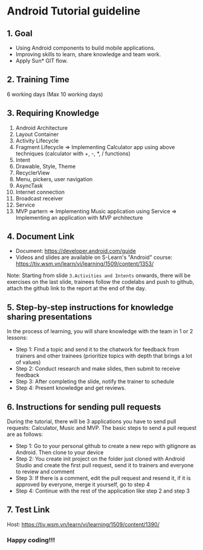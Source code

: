 # Android Tutorial guideline

## 1. Goal

- Using Android components to build mobile applications.
- Improving skills to learn, share knowledge and team work.
- Apply Sun* GIT flow.

## 2. Training Time

6 working days (Max 10 working days)

## 3. Requiring Knowledge

1. Android Architecture
2. Layout Container
3. Activity Lifecycle
4. Fragment Lifecycle => Implementing Calculator app using above techniques (calculator with +, -, *, / functions)
5. Intent
6. Drawable, Style, Theme
7. RecyclerView
8. Menu, pickers, user navigation
9. AsyncTask
10. Internet connection
11. Broadcast receiver
12. Service
13. MVP partern => Implementing Music application using Service => Implementing an application with MVP architecture

## 4. Document Link

* Document: https://developer.android.com/guide
* Videos and slides are available on S-Learn's "Android" course:
https://tiv.wsm.vn/learn/vi/learning/1509/content/1353/

Note: Starting from slide ``3.Activities and Intents`` onwards, there will be exercises on the last slide, trainees
follow the codelabs and push to github, attach the github link to the report at the end of the day.

## 5. Step-by-step instructions for knowledge sharing presentations

In the process of learning, you will share knowledge with the team in 1 or 2 lessons:

* Step 1: Find a topic and send it to the chatwork for feedback from trainers and other trainees (prioritize topics with
  depth that brings a lot of values)
* Step 2: Conduct research and make slides, then submit to receive feedback
* Step 3: After completing the slide, notify the trainer to schedule
* Step 4: Present knowledge and get reviews.

## 6. Instructions for sending pull requests

During the tutorial, there will be 3 applications you have to send pull requests: Calculator, Music and MVP. The basic
steps to send a pull request are as follows:

* Step 1: Go to your personal github to create a new repo with gitignore as Android. Then clone to your device
* Step 2: You create init project on the folder just cloned with Android Studio and create the first pull request, send
  it to trainers and everyone to review and comment
* Step 3: If there is a comment, edit the pull request and resend it, if it is approved by everyone, merge it yourself,
  go to step 4
* Step 4: Continue with the rest of the application like step 2 and step 3

## 7. Test Link

Host: https://tiv.wsm.vn/learn/vi/learning/1509/content/1390/

### Happy coding!!!
 
